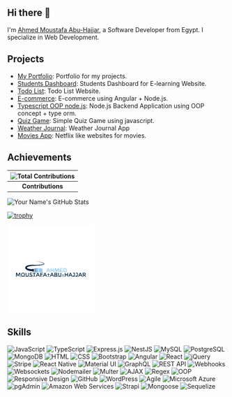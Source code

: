 ## Hi there 👋

I'm [Ahmed Moustafa Abu-Hajjar](https://github.com/your-username), a Software Developer from Egypt. I specialize in Web Development.

## Projects

- [My Portfolio](https://github.com/Ahmed-M-AbuHajjar/My_Portfolio): Portfolio for my projects.
- [Students Dashboard](https://github.com/Ahmed-M-AbuHajjar/students-dashboard): Students Dashboard for E-learning Website.
- [Todo List](https://github.com/Ahmed-M-AbuHajjar/Todo-list): Todo List Website.
- [E-commerce](https://github.com/Ahmed-M-AbuHajjar/Angular-E-commerce): E-commerce using Angular + Node.js.
- [Typescript OOP node.js](https://github.com/Ahmed-M-AbuHajjar/Typescript-oop-Node.js-simple-app): Node.js Backend Application using OOP concept + type orm.
- [Quiz Game](https://github.com/Ahmed-M-AbuHajjar/Quiz-game): Simple Quiz Game using javascript.
- [Weather Journal](https://github.com/Ahmed-M-AbuHajjar/Weather-Journal): Weather Journal App
- [Movies App](https://github.com/Ahmed-M-AbuHajjar/Movies-App): Netflix like websites for movies.


## Achievements

| ![Total Contributions](https://img.shields.io/badge/Total%20Contributions-1234-green) |
|:--:|
| **Contributions** |



![Your Name's GitHub Stats](https://github-readme-stats.vercel.app/api?username=Ahmed-M-Abuhajjar&show_icons=true&hide_title=true&hide=prs&count_private=true&include_all_commits=true&hide_border=true&theme=dark)

[![trophy](https://github-profile-trophy.vercel.app/?username=Ahmed-M-Abuhajjar)](https://github.com/Ahmed-M-Abuhajjar/github-profile-trophy)

![Banner](https://raw.githubusercontent.com/Ahmed-M-AbuHajjar/Ahmed-M-Abuhajjar/master/banner.png)

## Skills


![JavaScript](https://img.shields.io/badge/-JavaScript-F7DF1E?logo=javascript&logoColor=000000)
![TypeScript](https://img.shields.io/badge/-TypeScript-3178C6?logo=typescript&logoColor=ffffff)
![Express.js](https://img.shields.io/badge/-Express.js-000000?logo=express&logoColor=ffffff)
![NestJS](https://img.shields.io/badge/-NestJS-E0234E?logo=nestjs&logoColor=ffffff)
![MySQL](https://img.shields.io/badge/-MySQL-4479A1?logo=mysql&logoColor=ffffff)
![PostgreSQL](https://img.shields.io/badge/-PostgreSQL-4169E1?logo=postgresql&logoColor=ffffff)
![MongoDB](https://img.shields.io/badge/-MongoDB-47A248?logo=mongodb&logoColor=ffffff)
![HTML](https://img.shields.io/badge/-HTML-E34F26?logo=html5&logoColor=ffffff)
![CSS](https://img.shields.io/badge/-CSS-1572B6?logo=css3&logoColor=ffffff)
![Bootstrap](https://img.shields.io/badge/-Bootstrap-563D7C?logo=bootstrap&logoColor=ffffff)
![Angular](https://img.shields.io/badge/-Angular-DD0031?logo=angular&logoColor=ffffff)
![React](https://img.shields.io/badge/-React-61DAFB?logo=react&logoColor=000000)
![jQuery](https://img.shields.io/badge/-jQuery-0769AD?logo=jquery&logoColor=ffffff)
![Stripe](https://img.shields.io/badge/-Stripe-6772E5?logo=stripe&logoColor=ffffff)
![React Native](https://img.shields.io/badge/-React%20Native-20232A?logo=react&logoColor=61DAFB)
![Material UI](https://img.shields.io/badge/-Material%20UI-0081CB?logo=material-ui&logoColor=ffffff)
![GraphQL](https://img.shields.io/badge/-GraphQL-E434C1?logo=graphql&logoColor=ffffff)
![REST API](https://img.shields.io/badge/-REST%20API-007ACC?logo=api&logoColor=ffffff)
![Webhooks](https://img.shields.io/badge/-Webhooks-000000?logo=webhooks&logoColor=ffffff)
![Websockets](https://img.shields.io/badge/-Websockets-000000?logo=websockets&logoColor=ffffff)
![Nodemailer](https://img.shields.io/badge/-Nodemailer-00B2FF?logo=nodemailer&logoColor=ffffff)
![Multer](https://img.shields.io/badge/-Multer-6C2B5F?logo=multer&logoColor=ffffff)
![AJAX](https://img.shields.io/badge/-AJAX-0099FF?logo=ajax&logoColor=ffffff)
![Regex](https://img.shields.io/badge/-Regex-000000?logo=regex&logoColor=ffffff)
![OOP](https://img.shields.io/badge/-OOP-000000?logo=oop&logoColor=ffffff)
![Responsive Design](https://img.shields.io/badge/-Responsive%20Design-FF5722?logo=responsive&logoColor=ffffff)
![GitHub](https://img.shields.io/badge/-GitHub-181717?logo=github&logoColor=ffffff)
![WordPress](https://img.shields.io/badge/-WordPress-21759B?logo=wordpress&logoColor=ffffff)
![Agile](https://img.shields.io/badge/-Agile-00B2FF?logo=agile&logoColor=ffffff)
![Microsoft Azure](https://img.shields.io/badge/-Microsoft%20Azure-0078D4?logo=microsoft-azure&logoColor=ffffff)
![pgAdmin](https://img.shields.io/badge/-pgAdmin-316192?logo=pgadmin&logoColor=ffffff)
![Amazon Web Services](https://img.shields.io/badge/-Amazon%20Web%20Services-232F3E?logo=amazon-aws&logoColor=ffffff)
![Strapi](https://img.shields.io/badge/-Strapi-2E7EEA?logo=strapi&logoColor=ffffff)
![Mongoose](https://img.shields.io/badge/-Mongoose-880000?logo=mongoose&logoColor=ffffff)
![Sequelize](https://img.shields.io/badge/-Sequelize-52B0E7?logo=sequelize&logoColor=ffffff)

